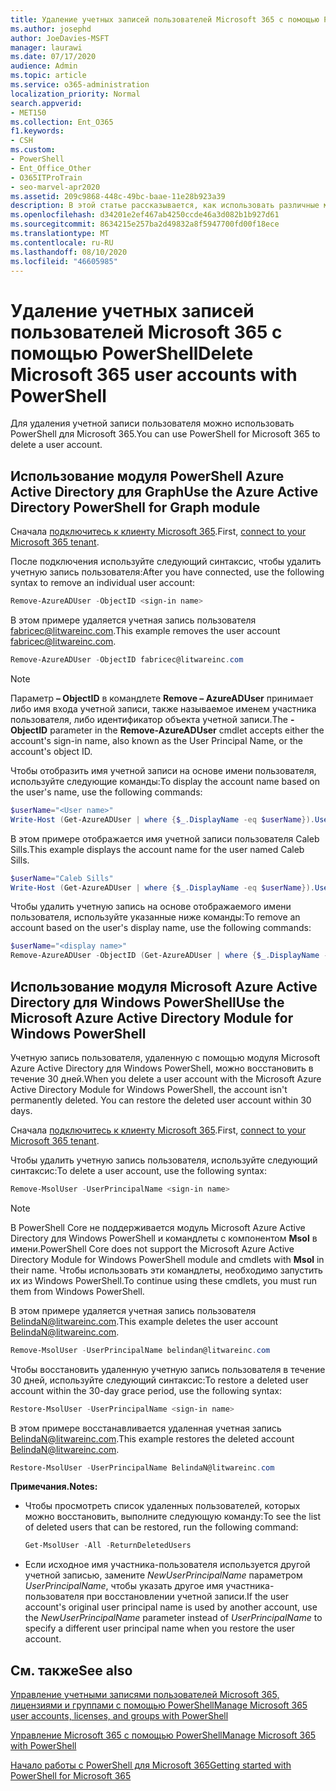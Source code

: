 ```yaml
---
title: Удаление учетных записей пользователей Microsoft 365 с помощью PowerShell
ms.author: josephd
author: JoeDavies-MSFT
manager: laurawi
ms.date: 07/17/2020
audience: Admin
ms.topic: article
ms.service: o365-administration
localization_priority: Normal
search.appverid:
- MET150
ms.collection: Ent_O365
f1.keywords:
- CSH
ms.custom:
- PowerShell
- Ent_Office_Other
- O365ITProTrain
- seo-marvel-apr2020
ms.assetid: 209c9868-448c-49bc-baae-11e28b923a39
description: В этой статье рассказывается, как использовать различные модули в PowerShell для удаления учетных записей пользователей Microsoft 365.
ms.openlocfilehash: d34201e2ef467ab4250ccde46a3d082b1b927d61
ms.sourcegitcommit: 8634215e257ba2d49832a8f5947700fd00f18ece
ms.translationtype: MT
ms.contentlocale: ru-RU
ms.lasthandoff: 08/10/2020
ms.locfileid: "46605985"
---
```

# <a name="delete-microsoft-365-user-accounts-with-powershell"></a><span data-ttu-id="8168d-103">Удаление учетных записей пользователей Microsoft 365 с помощью PowerShell</span><span class="sxs-lookup"><span data-stu-id="8168d-103">Delete Microsoft 365 user accounts with PowerShell</span></span>

<span data-ttu-id="8168d-104">Для удаления учетной записи пользователя можно использовать PowerShell для Microsoft 365.</span><span class="sxs-lookup"><span data-stu-id="8168d-104">You can use PowerShell for Microsoft 365 to delete a user account.</span></span>
   
## <a name="use-the-azure-active-directory-powershell-for-graph-module"></a><span data-ttu-id="8168d-105">Использование модуля PowerShell Azure Active Directory для Graph</span><span class="sxs-lookup"><span data-stu-id="8168d-105">Use the Azure Active Directory PowerShell for Graph module</span></span>

<span data-ttu-id="8168d-106">Сначала [подключитесь к клиенту Microsoft 365](connect-to-office-365-powershell.md#connect-with-the-azure-active-directory-powershell-for-graph-module).</span><span class="sxs-lookup"><span data-stu-id="8168d-106">First, [connect to your Microsoft 365 tenant](connect-to-office-365-powershell.md#connect-with-the-azure-active-directory-powershell-for-graph-module).</span></span>

<span data-ttu-id="8168d-107">После подключения используйте следующий синтаксис, чтобы удалить учетную запись пользователя:</span><span class="sxs-lookup"><span data-stu-id="8168d-107">After you have connected, use the following syntax to remove an individual user account:</span></span>
  
```powershell
Remove-AzureADUser -ObjectID <sign-in name>
```

<span data-ttu-id="8168d-108">В этом примере удаляется учетная запись пользователя fabricec@litwareinc.com.</span><span class="sxs-lookup"><span data-stu-id="8168d-108">This example removes the user account fabricec@litwareinc.com.</span></span>
  
```powershell
Remove-AzureADUser -ObjectID fabricec@litwareinc.com
```

> [!NOTE]
> <span data-ttu-id="8168d-109">Параметр **– ObjectID** в командлете **Remove – AzureADUser** принимает либо имя входа учетной записи, также называемое именем участника пользователя, либо идентификатор объекта учетной записи.</span><span class="sxs-lookup"><span data-stu-id="8168d-109">The **-ObjectID** parameter in the **Remove-AzureADUser** cmdlet accepts either the account's sign-in name, also known as the User Principal Name, or the account's object ID.</span></span>
  
<span data-ttu-id="8168d-110">Чтобы отобразить имя учетной записи на основе имени пользователя, используйте следующие команды:</span><span class="sxs-lookup"><span data-stu-id="8168d-110">To display the account name based on the user's name, use the following commands:</span></span>
  
```powershell
$userName="<User name>"
Write-Host (Get-AzureADUser | where {$_.DisplayName -eq $userName}).UserPrincipalName
```

<span data-ttu-id="8168d-111">В этом примере отображается имя учетной записи пользователя Caleb Sills.</span><span class="sxs-lookup"><span data-stu-id="8168d-111">This example displays the account name for the user named Caleb Sills.</span></span>
  
```powershell
$userName="Caleb Sills"
Write-Host (Get-AzureADUser | where {$_.DisplayName -eq $userName}).UserPrincipalName
```

<span data-ttu-id="8168d-112">Чтобы удалить учетную запись на основе отображаемого имени пользователя, используйте указанные ниже команды:</span><span class="sxs-lookup"><span data-stu-id="8168d-112">To remove an account based on the user's display name, use the following commands:</span></span>
  
```powershell
$userName="<display name>"
Remove-AzureADUser -ObjectID (Get-AzureADUser | where {$_.DisplayName -eq $userName}).UserPrincipalName
```

## <a name="use-the-microsoft-azure-active-directory-module-for-windows-powershell"></a><span data-ttu-id="8168d-113">Использование модуля Microsoft Azure Active Directory для Windows PowerShell</span><span class="sxs-lookup"><span data-stu-id="8168d-113">Use the Microsoft Azure Active Directory Module for Windows PowerShell</span></span>

<span data-ttu-id="8168d-p101">Учетную запись пользователя, удаленную с помощью модуля Microsoft Azure Active Directory для Windows PowerShell, можно восстановить в течение 30 дней.</span><span class="sxs-lookup"><span data-stu-id="8168d-p101">When you delete a user account with the Microsoft Azure Active Directory Module for Windows PowerShell, the account isn't permanently deleted. You can restore the deleted user account within 30 days.</span></span>

<span data-ttu-id="8168d-116">Сначала [подключитесь к клиенту Microsoft 365](connect-to-office-365-powershell.md#connect-with-the-microsoft-azure-active-directory-module-for-windows-powershell).</span><span class="sxs-lookup"><span data-stu-id="8168d-116">First, [connect to your Microsoft 365 tenant](connect-to-office-365-powershell.md#connect-with-the-microsoft-azure-active-directory-module-for-windows-powershell).</span></span>

<span data-ttu-id="8168d-117">Чтобы удалить учетную запись пользователя, используйте следующий синтаксис:</span><span class="sxs-lookup"><span data-stu-id="8168d-117">To delete a user account, use the following syntax:</span></span>
  
```powershell
Remove-MsolUser -UserPrincipalName <sign-in name>
```

>[!Note]
><span data-ttu-id="8168d-118">В PowerShell Core не поддерживается модуль Microsoft Azure Active Directory для Windows PowerShell и командлеты с компонентом **Msol** в имени.</span><span class="sxs-lookup"><span data-stu-id="8168d-118">PowerShell Core does not support the Microsoft Azure Active Directory Module for Windows PowerShell module and cmdlets with **Msol** in their name.</span></span> <span data-ttu-id="8168d-119">Чтобы использовать эти командлеты, необходимо запустить их из Windows PowerShell.</span><span class="sxs-lookup"><span data-stu-id="8168d-119">To continue using these cmdlets, you must run them from Windows PowerShell.</span></span>
>

<span data-ttu-id="8168d-120">В этом примере удаляется учетная запись пользователя BelindaN@litwareinc.com.</span><span class="sxs-lookup"><span data-stu-id="8168d-120">This example deletes the user account BelindaN@litwareinc.com.</span></span>
  
```powershell
Remove-MsolUser -UserPrincipalName belindan@litwareinc.com
```

<span data-ttu-id="8168d-121">Чтобы восстановить удаленную учетную запись пользователя в течение 30 дней, используйте следующий синтаксис:</span><span class="sxs-lookup"><span data-stu-id="8168d-121">To restore a deleted user account within the 30-day grace period, use the following syntax:</span></span>
  
```powershell
Restore-MsolUser -UserPrincipalName <sign-in name>
```

<span data-ttu-id="8168d-122">В этом примере восстанавливается удаленная учетная запись BelindaN@litwareinc.com.</span><span class="sxs-lookup"><span data-stu-id="8168d-122">This example restores the deleted account BelindaN@litwareinc.com.</span></span>
  
```powershell
Restore-MsolUser -UserPrincipalName BelindaN@litwareinc.com
```

 <span data-ttu-id="8168d-123">**Примечания.**</span><span class="sxs-lookup"><span data-stu-id="8168d-123">**Notes:**</span></span>
  
- <span data-ttu-id="8168d-124">Чтобы просмотреть список удаленных пользователей, которых можно восстановить, выполните следующую команду:</span><span class="sxs-lookup"><span data-stu-id="8168d-124">To see the list of deleted users that can be restored, run the following command:</span></span>
    
  ```powershell
  Get-MsolUser -All -ReturnDeletedUsers
  ```

- <span data-ttu-id="8168d-125">Если исходное имя участника-пользователя используется другой учетной записью, замените _NewUserPrincipalName_ параметром _UserPrincipalName_, чтобы указать другое имя участника-пользователя при восстановлении учетной записи.</span><span class="sxs-lookup"><span data-stu-id="8168d-125">If the user account's original user principal name is used by another account, use the _NewUserPrincipalName_ parameter instead of _UserPrincipalName_ to specify a different user principal name when you restore the user account.</span></span>


## <a name="see-also"></a><span data-ttu-id="8168d-126">См. также</span><span class="sxs-lookup"><span data-stu-id="8168d-126">See also</span></span>

[<span data-ttu-id="8168d-127">Управление учетными записями пользователей Microsoft 365, лицензиями и группами с помощью PowerShell</span><span class="sxs-lookup"><span data-stu-id="8168d-127">Manage Microsoft 365 user accounts, licenses, and groups with PowerShell</span></span>](manage-user-accounts-and-licenses-with-office-365-powershell.md)
  
[<span data-ttu-id="8168d-128">Управление Microsoft 365 с помощью PowerShell</span><span class="sxs-lookup"><span data-stu-id="8168d-128">Manage Microsoft 365 with PowerShell</span></span>](manage-office-365-with-office-365-powershell.md)
  
[<span data-ttu-id="8168d-129">Начало работы с PowerShell для Microsoft 365</span><span class="sxs-lookup"><span data-stu-id="8168d-129">Getting started with PowerShell for Microsoft 365</span></span>](getting-started-with-office-365-powershell.md)
